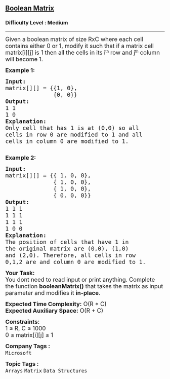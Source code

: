 <h2><a href="https://www.geeksforgeeks.org/problems/boolean-matrix-problem-1587115620/1?page=2&difficulty=Medium&sortBy=difficulty">Boolean Matrix</a></h2><h3>Difficulty Level : Medium</h3><hr><div class="problems_problem_content__Xm_eO"><p><span style="font-size: 18px;">Given a boolean matrix of size RxC where each cell contains either 0 or 1, modify it such that if a matrix cell matrix[i][j] is 1 then all the cells in its i</span><sup>th</sup><span style="font-size: 18px;">&nbsp;row and j</span><sup>th</sup><span style="font-size: 18px;">&nbsp;column will become 1.</span></p>
<p><strong><span style="font-size: 18px;">Example 1:</span></strong></p>
<pre><span style="font-size: 18px;"><strong>Input:</strong>
matrix[][] = {{1, 0},
              {0, 0}}
<strong>Output: </strong>
1 1
1 0 </span>
<span style="font-size: 18px;"><strong>Explanation:</strong>
Only cell that has 1 is at (0,0) so all 
cells in row 0 are modified to 1 and all 
cells in column 0 are modified to 1.</span></pre>
<p><br><span style="font-size: 18px;"><strong>Example 2:</strong></span></p>
<pre><span style="font-size: 18px;"><strong>Input:</strong>
matrix[][] = {{ 1, 0, 0},
              { 1, 0, 0},
              { 1, 0, 0},
              { 0, 0, 0}}</span>
<span style="font-size: 18px;"><strong>Output: </strong>
1 1 1
1 1 1
1 1 1
1 0 0 </span>
<span style="font-size: 18px;"><strong>Explanation:</strong>
The position of cells that have 1 in
the original matrix are (0,0), (1,0)
and (2,0). Therefore, all cells in row
0,1,2 are and column 0 are modified to 1. </span></pre>
<p><span style="font-size: 18px;"><strong>Your Task:</strong><br>You dont need to read input or print anything. Complete the function <strong>booleanMatrix()</strong> that takes the matrix as input parameter and modifies it <strong>in-place</strong>.</span></p>
<p><span style="font-size: 18px;"><strong>Expected Time Complexity:</strong> O(R * C)<br><strong>Expected Auxiliary Space:</strong> O(R + C)&nbsp;</span></p>
<p><span style="font-size: 18px;"><strong>Constraints:</strong><br>1 ≤ R, C ≤ 1000<br>0 ≤ matrix[i][j] ≤ 1</span></p></div><p><span style=font-size:18px><strong>Company Tags : </strong><br><code>Microsoft</code>&nbsp;<br><p><span style=font-size:18px><strong>Topic Tags : </strong><br><code>Arrays</code>&nbsp;<code>Matrix</code>&nbsp;<code>Data Structures</code>&nbsp;